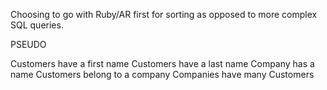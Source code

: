
Choosing to go with Ruby/AR first for sorting as opposed to more complex SQL queries.

PSEUDO

Customers have a first name
Customers have a last name
Company has a name
Customers belong to a company
Companies have many Customers
